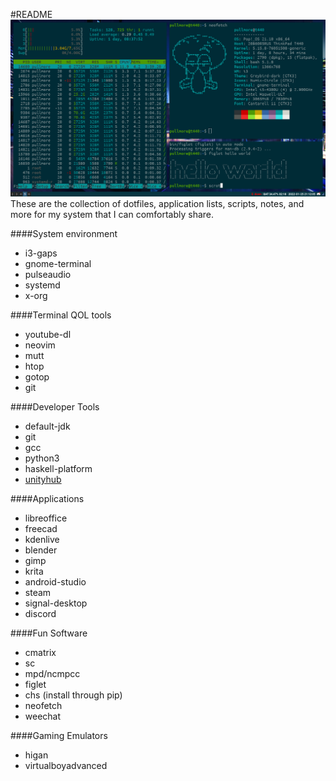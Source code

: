 #README
![desktop image](desktop-image.png "desktop")
These are the collection of dotfiles, application lists, scripts, notes, and more for my system that I can comfortably share.

####System environment
- i3-gaps
- gnome-terminal
- pulseaudio
- systemd
- x-org

####Terminal QOL tools
- youtube-dl
- neovim
- mutt
- htop
- gotop
- git

####Developer Tools
- default-jdk
- git
- gcc
- python3
- haskell-platform
- [unityhub](https://docs.unity3d.com/hub/manual/InstallHub.html#install-hub-linux)

####Applications
- libreoffice
- freecad
- kdenlive
- blender
- gimp
- krita
- android-studio
- steam
- signal-desktop
- discord

####Fun Software
- cmatrix
- sc
- mpd/ncmpcc
- figlet
- chs (install through pip) 
- neofetch
- weechat


####Gaming Emulators
- higan
- virtualboyadvanced
